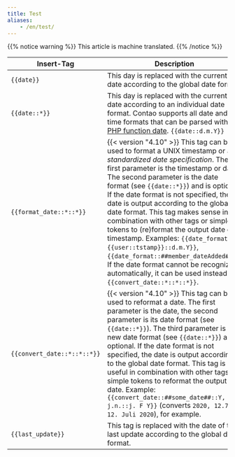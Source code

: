 ```yaml
---
title: Test
aliases:
    - /en/test/
---
```


{{% notice warning %}}
This article is machine translated.
{{% /notice %}}

| Insert-Tag | Description |
| ---------- | ----------- |
| `{{date}}` | This day is replaced with the current date according to the global date format. |
| `{{date::*}}` | This day is replaced with the current date according to an individual date format. Contao supports all date and time formats that can be parsed with the [PHP function date](https://www.php.net/manual/de/function.date.php). `{{date::d.m.Y}}` |
| `{{format_date::*::*}}` | {{< version "4.10" >}} This tag can be used to format a UNIX timestamp or a *standardized date specification*. The first parameter is the timestamp or date. The second parameter is the date format (see `{{date::*}}`) and is optional. If the date format is not specified, the date is output according to the global date format. This tag makes sense in combination with other tags or simple tokens to (re)format the output date or timestamp. Examples: `{{date_format::{{user::tstamp}}::d.m.Y}}`, `{{date_format::##member_dateAdded##}}`. If the date format cannot be recognized automatically, it can be used instead `{{convert_date::*::*::*}}`. |
| `{{convert_date::*::*::*}}` | {{< version "4.10" >}} This tag can be used to reformat a date. The first parameter is the date, the second parameter is its date format (see `{{date::*}}`). The third parameter is the new date format (see `{{date::*}}`) and optional. If the date format is not specified, the date is output according to the global date format. This tag is useful in combination with other tags or simple tokens to reformat the output date. Example: `{{convert_date::##some_date##::Y, j.n.::j. F Y}}` (converts `2020, 12.7.`to `12. Juli 2020`), for example. |
| `{{last_update}}` | This tag is replaced with the date of the last update according to the global date format. |
